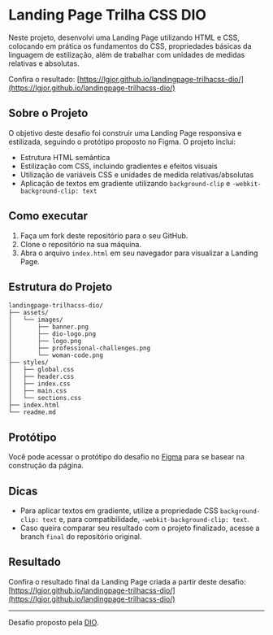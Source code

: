 # Landing Page Trilha CSS DIO

Neste projeto, desenvolvi uma Landing Page utilizando HTML e CSS, colocando em prática os fundamentos do CSS, propriedades básicas da linguagem de estilização, além de trabalhar com unidades de medidas relativas e absolutas.

Confira o resultado: [https://lgjor.github.io/landingpage-trilhacss-dio/](https://lgjor.github.io/landingpage-trilhacss-dio/)

## Sobre o Projeto

O objetivo deste desafio foi construir uma Landing Page responsiva e estilizada, seguindo o protótipo proposto no Figma. O projeto inclui:

- Estrutura HTML semântica
- Estilização com CSS, incluindo gradientes e efeitos visuais
- Utilização de variáveis CSS e unidades de medida relativas/absolutas
- Aplicação de textos em gradiente utilizando `background-clip` e `-webkit-background-clip: text`

## Como executar

1. Faça um fork deste repositório para o seu GitHub.
2. Clone o repositório na sua máquina.
3. Abra o arquivo `index.html` em seu navegador para visualizar a Landing Page.

## Estrutura do Projeto

```code
landingpage-trilhacss-dio/
├── assets/
│   └── images/
│       ├── banner.png
│       ├── dio-logo.png
│       ├── logo.png
│       ├── professional-challenges.png
│       └── woman-code.png
├── styles/
│   ├── global.css
│   ├── header.css
│   ├── index.css
│   ├── main.css
│   └── sections.css
├── index.html
└── readme.md
```

## Protótipo

Você pode acessar o protótipo do desafio no [Figma](https://www.figma.com/file/3PiokoJj9IhGDnNiWAJbz7/DIO---Desafio-01?node-id=0%3A1) para se basear na construção da página.

## Dicas

- Para aplicar textos em gradiente, utilize a propriedade CSS `background-clip: text` e, para compatibilidade, `-webkit-background-clip: text`.
- Caso queira comparar seu resultado com o projeto finalizado, acesse a branch `final` do repositório original.

## Resultado

Confira o resultado final da Landing Page criada a partir deste desafio: [https://lgjor.github.io/landingpage-trilhacss-dio/](https://lgjor.github.io/landingpage-trilhacss-dio/)

---

Desafio proposto pela [DIO](https://dio.me).
